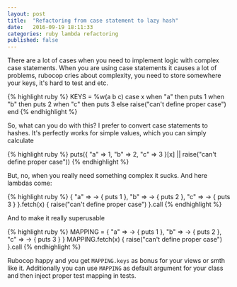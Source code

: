 ```yaml
---
layout: post
title:  "Refactoring from case statement to lazy hash"
date:   2016-09-19 18:11:33
categories: ruby lambda refactoring
published: false
---
```


There are a lot of cases when you need to implement logic with complex case statements.
When you are using case statements it causes a lot of problems, rubocop cries about complexity, you need to store somewhere your keys, it's hard to test and etc.

{% highlight ruby %}
KEYS = %w(a b c)
case x
when "a" then puts 1
when "b" then puts 2
when "c" then puts 3
else raise("can't define proper case")
end
{% endhighlight %}

So, what can you do with this? I prefer to convert case statements to hashes. It's perfectly works for simple values, which you can simply calculate

{% highlight ruby %}
puts({
"a" => 1,
"b" => 2,
"c" => 3
}[x] || raise("can't define proper case"))
{% endhighlight %}

But, no, when you really need something complex it sucks. And here lambdas come:

{% highlight ruby %}
{
  "a" => -> { puts 1 },
  "b" => -> { puts 2 },
  "c" => -> { puts 3 }
}.fetch(x) { raise("can't define proper case") }.call
{% endhighlight %}

And to make it really superusable

{% highlight ruby %}
MAPPING = {
  "a" => -> { puts 1 },
  "b" => -> { puts 2 },
  "c" => -> { puts 3 }
}
MAPPING.fetch(x) { raise("can't define proper case") }.call
{% endhighlight %}

Rubocop happy and you get `MAPPING.keys` as bonus for your views or smth like it. Additionally you can use `MAPPING` as default argument for your class and then inject proper test mapping in tests.

